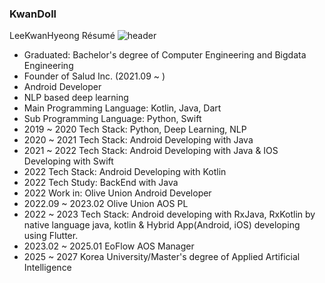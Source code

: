 ### KwanDoll 

LeeKwanHyeong Résumé
![header](https://capsule-render.vercel.app/api?type=rect&color=gradient&height=1)
- Graduated: Bachelor's degree of Computer Engineering and Bigdata Engineering
- Founder of Salud Inc. (2021.09 ~ )
- Android Developer
- NLP based deep learning
- Main Programming Language: Kotlin, Java, Dart
- Sub Programming Language: Python, Swift
- 2019 ~ 2020 Tech Stack: Python, Deep Learning, NLP
- 2020 ~ 2021 Tech Stack: Android Developing with Java
- 2021 ~ 2022 Tech Stack: Android Developing with Java & IOS Developing with Swift
- 2022 Tech Stack: Android Developing with Kotlin
- 2022 Tech Study: BackEnd with Java
- 2022 Work in: Olive Union Android Developer
- 2022.09 ~ 2023.02 Olive Union AOS PL
- 2022 ~ 2023 Tech Stack: Android developing with RxJava, RxKotlin by native language java, kotlin & Hybrid App(Android, iOS) developing using Flutter.
- 2023.02 ~ 2025.01 EoFlow AOS Manager
- 2025 ~ 2027 Korea University/Master's degree of Applied Artificial Intelligence
